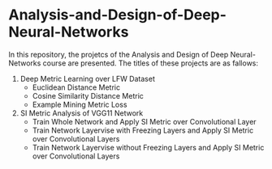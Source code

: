 # Analysis-and-Design-of-Deep-Neural-Networks
In this repository, the projetcs of the Analysis and Design of Deep Neural-Networks course are presented. The titles of these projects are as fallows:
1. Deep Metric Learning over LFW Dataset
   - Euclidean Distance Metric
   - Cosine Similarity Distance Metric
   - Example Mining Metric Loss
2. SI Metric Analysis of VGG11 Network
   - Train Whole Network and Apply SI Metric over Convolutional Layer
   - Train Network Layervise with Freezing Layers and Apply SI Metric over Convolutional Layers
   - Train Network Layervise without Freezing Layers and Apply SI Metric over Convolutional Layers
